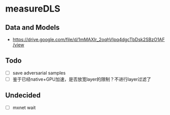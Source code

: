 # measureDLS

## Data and Models

* https://drive.google.com/file/d/1mMAXIr_2oqhVIpq4dgcTbDsk2SBzO1AF/view

## Todo

* [ ] save adversarial samples
* [ ] 鉴于已经native+GPU加速，是否放宽layer的限制？不进行layer过滤了

## Undecided

* [ ] mxnet wait